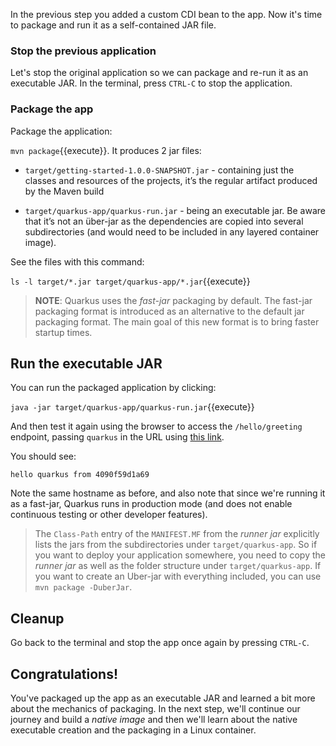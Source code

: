In the previous step you added a custom CDI bean to the app. Now it's time to package and run it as a self-contained JAR file.

### Stop the previous application

Let's stop the original application so we can package and re-run it as an executable JAR. In the terminal, press `CTRL-C` to stop the application.

### Package the app

Package the application:

`mvn package`{{execute}}. It produces 2 jar files:

* `target/getting-started-1.0.0-SNAPSHOT.jar` - containing just the classes and resources of the projects, it’s the regular artifact produced by the Maven build

* `target/quarkus-app/quarkus-run.jar` - being an executable jar. Be aware that it’s not an über-jar as the dependencies are copied into several subdirectories (and would need to be included in any layered container image).

See the files with this command:

`ls -l target/*.jar target/quarkus-app/*.jar`{{execute}}

> **NOTE**: Quarkus uses the _fast-jar_ packaging by default. The fast-jar packaging format is introduced as an alternative to the default jar packaging format. The main goal of this new format is to bring faster startup times.

## Run the executable JAR

You can run the packaged application by clicking:

`java -jar target/quarkus-app/quarkus-run.jar`{{execute}}

And then test it again using the browser to access the `/hello/greeting` endpoint, passing `quarkus` in the URL using [this link](https://[[CLIENT_SUBDOMAIN]]-8080-[[KATACODA_HOST]].environments.katacoda.com/hello/greeting/quarkus).

You should see:

```console
hello quarkus from 4090f59d1a69
```
Note the same hostname as before, and also note that since we're running it as a fast-jar, Quarkus runs in production mode (and does not enable continuous testing or other developer features).

> The `Class-Path` entry of the `MANIFEST.MF` from the _runner jar_ explicitly lists the jars from the subdirectories under `target/quarkus-app`. So if you want to deploy your application somewhere, you need to copy the _runner jar_ as well as the folder structure under `target/quarkus-app`. If you want to create an Uber-jar with everything included, you can use `mvn package -DuberJar`.

## Cleanup

Go back to the terminal and stop the app once again by pressing `CTRL-C`.

## Congratulations!

You've packaged up the app as an executable JAR and learned a bit more about the mechanics of packaging. In the next step, we'll continue our journey and build a _native image_ and then we'll learn about the native executable creation and the packaging in a Linux container.

